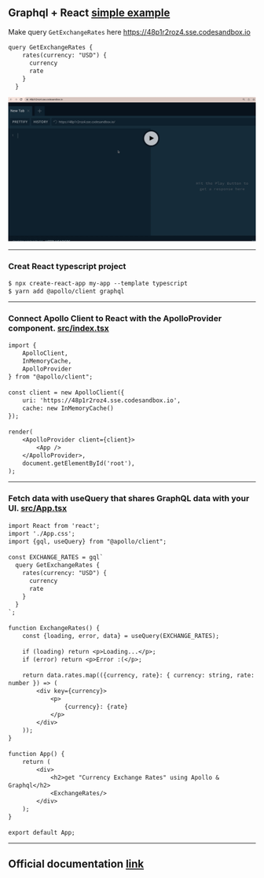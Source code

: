 Graphql + React [simple example](https://graphql-react-example.netlify.app/)
----

Make query `GetExchangeRates` here https://48p1r2roz4.sse.codesandbox.io
```
query GetExchangeRates {
    rates(currency: "USD") {
      currency
      rate
    }
  }
```  

![gif](gif.gif)

---------

### Creat React typescript project
```shell
$ npx create-react-app my-app --template typescript
$ yarn add @apollo/client graphql
```
---------

### Connect Apollo Client to React with the ApolloProvider component. [src/index.tsx](src/index.tsx)
```tsx
import {
    ApolloClient,
    InMemoryCache,
    ApolloProvider
} from "@apollo/client";

const client = new ApolloClient({
    uri: 'https://48p1r2roz4.sse.codesandbox.io',
    cache: new InMemoryCache()
});

render(
    <ApolloProvider client={client}>
        <App />
    </ApolloProvider>,
    document.getElementById('root'),
);
```

---------

### Fetch data with useQuery that shares GraphQL data with your UI. [src/App.tsx](src/App.tsx)

```tsx
import React from 'react';
import './App.css';
import {gql, useQuery} from "@apollo/client";

const EXCHANGE_RATES = gql`
  query GetExchangeRates {
    rates(currency: "USD") {
      currency
      rate
    }
  }
`;

function ExchangeRates() {
    const {loading, error, data} = useQuery(EXCHANGE_RATES);

    if (loading) return <p>Loading...</p>;
    if (error) return <p>Error :(</p>;

    return data.rates.map(({currency, rate}: { currency: string, rate: number }) => (
        <div key={currency}>
            <p>
                {currency}: {rate}
            </p>
        </div>
    ));
}

function App() {
    return (
        <div>
            <h2>get "Currency Exchange Rates" using Apollo & Graphql</h2>
            <ExchangeRates/>
        </div>
    );
}

export default App;
```

---------

## Official documentation [link](https://www.apollographql.com/docs/react/get-started/)

